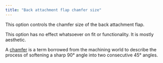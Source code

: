 ```yaml
---
title: "Back attachment flap chamfer size"
---
```


This option controls the chamfer size of the back attachment flap.

This option has no effect whatsoever on fit or functionality. It is mostly aesthetic.

<Note>

A [chamfer](https://en.wikipedia.org/wiki/Chamfer) is a term borrowed from the machining world to describe the process of softening a sharp 90° angle into two consecutive 45° angles.

</Note>

